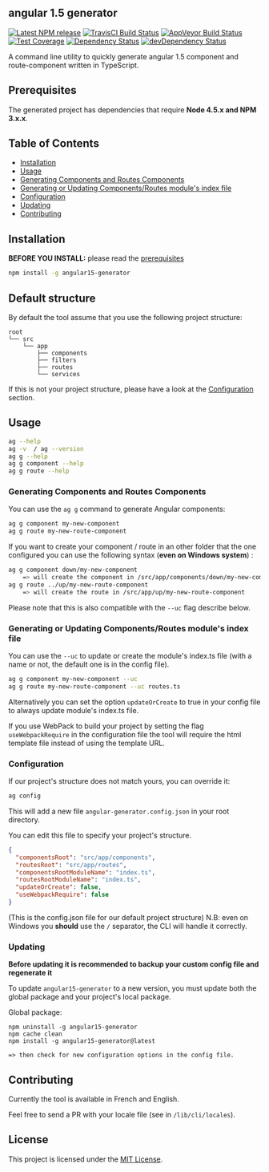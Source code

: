 ## angular 1.5 generator
[![Latest NPM release][npm-badge]][npm-badge-url]
[![TravisCI Build Status][travis-badge]][travis-badge-url]
[![AppVeyor Build Status][appveyor-badge]][appveyor-badge-url]
[![Test Coverage][coveralls-badge]][coveralls-badge-url]
[![Dependency Status][david-badge]][david-badge-url]
[![devDependency Status][david-dev-badge]][david-dev-badge-url]

A command line utility to quickly generate angular 1.5 component and route-component written in TypeScript.

## Prerequisites

The generated project has dependencies that require **Node 4.5.x and NPM 3.x.x**.

## Table of Contents

* [Installation](#installation)
* [Usage](#usage)
* [Generating Components and Routes Components](#generating-components-and-routes-components)
* [Generating or Updating Components/Routes module's index file](#generating-or-updating-componentsroutes-modules-index-file)
* [Configuration](#configuration)
* [Updating](#updating)
* [Contributing](#contributing)

## Installation

**BEFORE YOU INSTALL:** please read the [prerequisites](#prerequisites)
```bash
npm install -g angular15-generator
```

## Default structure

By default the tool assume that you use the following project structure:

    root
    └── src
        └── app
            ├── components
            ├── filters
            ├── routes
            └── services

If this is not your project structure, please have a look at the [Configuration](#configuration) section.

## Usage

```bash
ag --help
ag -v  / ag --version
ag g --help
ag g component --help
ag g route --help
```

### Generating Components and Routes Components

You can use the `ag g` command to generate Angular components:
```bash
ag g component my-new-component
ag g route my-new-route-component
```

If you want to create your component / route in an other folder that the one configured 
you can use the following syntax (**even on Windows system**) : 
```bash
ag g component down/my-new-component
    => will create the component in /src/app/components/down/my-new-component
ag g route ../up/my-new-route-component
    => will create the route in /src/app/up/my-new-route-component
```
Please note that this is also compatible with the `--uc` flag describe below.

### Generating or Updating Components/Routes module's index file

You can use the `--uc` to update or create the module's index.ts file
(with a name or not, the default one is in the config file).
```bash
ag g component my-new-component --uc
ag g route my-new-route-component --uc routes.ts
```
Alternatively you can set the option `updateOrCreate` to true in your config file to always update module's index.ts file.

If you use WebPack to build your project by setting the flag `useWebpackRequire` in the configuration file 
the tool will require the html template file instead of using the template URL.

### Configuration

If our project's structure does not match yours, you can override it:

```bash
ag config
```

This will add a new file `angular-generator.config.json` in your root directory.

You can edit this file to specify your project's structure.

```json
{
  "componentsRoot": "src/app/components",
  "routesRoot": "src/app/routes",
  "componentsRootModuleName": "index.ts",
  "routesRootModuleName": "index.ts",
  "updateOrCreate": false,
  "useWebpackRequire": false
}
```
(This is the config.json file for our default project structure)
N.B: even on Windows you **should** use the `/` separator, the CLI will handle it correctly.

### Updating
**Before updating it is recommended to backup your custom config file and regenerate it**

To update `angular15-generator` to a new version, you must update both the global package and your project's local package.

Global package:
```
npm uninstall -g angular15-generator
npm cache clean
npm install -g angular15-generator@latest

=> then check for new configuration options in the config file.
```

## Contributing

Currently the tool is available in French and English.

Feel free to send a PR with your locale file (see in `/lib/cli/locales`).

## License

This project is licensed under the [MIT License](LICENSE).

[npm-badge]: https://img.shields.io/npm/v/angular15-generator.svg
[npm-badge-url]: https://www.npmjs.com/package/angular15-generator
[travis-badge]: https://img.shields.io/travis/JeffLeFoll/angular15-generator/master.svg?label=TravisCI
[travis-badge-url]: https://travis-ci.org/JeffLeFoll/angular15-generator
[appveyor-badge]: https://img.shields.io/appveyor/ci/JeffLeFoll/angular15-generator/master.svg?label=AppVeyor
[appveyor-badge-url]: https://ci.appveyor.com/project/JeffLeFoll/angular15-generator/branch/master
[coveralls-badge]: https://img.shields.io/coveralls/JeffLeFoll/angular15-generator/master.svg
[coveralls-badge-url]: https://coveralls.io/github/JeffLeFoll/angular15-generator
[david-badge]: https://david-dm.org/JeffLeFoll/angular15-generator.svg
[david-badge-url]: https://david-dm.org/JeffLeFoll/angular15-generator
[david-dev-badge]: https://david-dm.org/JeffLeFoll/angular15-generator/dev-status.svg
[david-dev-badge-url]: https://david-dm.org/JeffLeFoll/angular15-generator?type=dev
